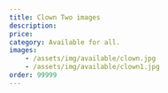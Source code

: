 ```yaml
---
title: Clown Two images
description: 
price: 
category: Available for all.
images: 
    - /assets/img/available/clown.jpg
    - /assets/img/available/clown1.jpg
order: 99999
---
```

